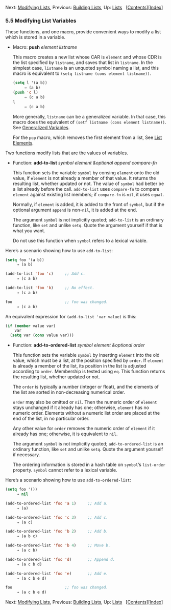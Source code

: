 

Next: [Modifying Lists](Modifying-Lists.html), Previous: [Building Lists](Building-Lists.html), Up: [Lists](Lists.html)   \[[Contents](index.html#SEC_Contents "Table of contents")]\[[Index](Index.html "Index")]

### 5.5 Modifying List Variables

These functions, and one macro, provide convenient ways to modify a list which is stored in a variable.

*   Macro: **push** *element listname*

    This macro creates a new list whose CAR is `element` and whose CDR is the list specified by `listname`, and saves that list in `listname`. In the simplest case, `listname` is an unquoted symbol naming a list, and this macro is equivalent to `(setq listname (cons element listname))`.

    ```lisp
    (setq l '(a b))
         ⇒ (a b)
    (push 'c l)
         ⇒ (c a b)
    l
         ⇒ (c a b)
    ```

    More generally, `listname` can be a generalized variable. In that case, this macro does the equivalent of `(setf listname (cons element listname))`. See [Generalized Variables](Generalized-Variables.html).

    For the `pop` macro, which removes the first element from a list, See [List Elements](List-Elements.html).

Two functions modify lists that are the values of variables.

*   Function: **add-to-list** *symbol element \&optional append compare-fn*

    This function sets the variable `symbol` by consing `element` onto the old value, if `element` is not already a member of that value. It returns the resulting list, whether updated or not. The value of `symbol` had better be a list already before the call. `add-to-list` uses `compare-fn` to compare `element` against existing list members; if `compare-fn` is `nil`, it uses `equal`.

    Normally, if `element` is added, it is added to the front of `symbol`, but if the optional argument `append` is non-`nil`, it is added at the end.

    The argument `symbol` is not implicitly quoted; `add-to-list` is an ordinary function, like `set` and unlike `setq`. Quote the argument yourself if that is what you want.

    Do not use this function when `symbol` refers to a lexical variable.

Here’s a scenario showing how to use `add-to-list`:

```lisp
(setq foo '(a b))
     ⇒ (a b)

(add-to-list 'foo 'c)     ;; Add c.
     ⇒ (c a b)

(add-to-list 'foo 'b)     ;; No effect.
     ⇒ (c a b)

foo                       ;; foo was changed.
     ⇒ (c a b)
```

An equivalent expression for `(add-to-list 'var value)` is this:

```lisp
(if (member value var)
    var
  (setq var (cons value var)))
```

*   Function: **add-to-ordered-list** *symbol element \&optional order*

    This function sets the variable `symbol` by inserting `element` into the old value, which must be a list, at the position specified by `order`. If `element` is already a member of the list, its position in the list is adjusted according to `order`. Membership is tested using `eq`. This function returns the resulting list, whether updated or not.

    The `order` is typically a number (integer or float), and the elements of the list are sorted in non-decreasing numerical order.

    `order` may also be omitted or `nil`. Then the numeric order of `element` stays unchanged if it already has one; otherwise, `element` has no numeric order. Elements without a numeric list order are placed at the end of the list, in no particular order.

    Any other value for `order` removes the numeric order of `element` if it already has one; otherwise, it is equivalent to `nil`.

    The argument `symbol` is not implicitly quoted; `add-to-ordered-list` is an ordinary function, like `set` and unlike `setq`. Quote the argument yourself if necessary.

    The ordering information is stored in a hash table on `symbol`’s `list-order` property. `symbol` cannot refer to a lexical variable.

Here’s a scenario showing how to use `add-to-ordered-list`:

```lisp
(setq foo '())
     ⇒ nil

(add-to-ordered-list 'foo 'a 1)     ;; Add a.
     ⇒ (a)

(add-to-ordered-list 'foo 'c 3)     ;; Add c.
     ⇒ (a c)

(add-to-ordered-list 'foo 'b 2)     ;; Add b.
     ⇒ (a b c)

(add-to-ordered-list 'foo 'b 4)     ;; Move b.
     ⇒ (a c b)

(add-to-ordered-list 'foo 'd)       ;; Append d.
     ⇒ (a c b d)

(add-to-ordered-list 'foo 'e)       ;; Add e.
     ⇒ (a c b e d)

foo                       ;; foo was changed.
     ⇒ (a c b e d)
```

Next: [Modifying Lists](Modifying-Lists.html), Previous: [Building Lists](Building-Lists.html), Up: [Lists](Lists.html)   \[[Contents](index.html#SEC_Contents "Table of contents")]\[[Index](Index.html "Index")]
